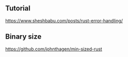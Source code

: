 
## Tutorial

https://www.sheshbabu.com/posts/rust-error-handling/


## Binary size

https://github.com/johnthagen/min-sized-rust
